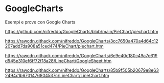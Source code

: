 # GoogleCharts
Esempi e prove con Google Charts

https://github.com/nifreddo/GoogleCharts/blob/main/PieChart/piechart.htm

https://rawcdn.githack.com/nifreddo/GoogleCharts/3cc7650a470a4d64c12207add7da908a51ced474/PieChart/piechart.htm

https://rawcdn.githack.com/nifreddo/GoogleCharts/6e9e40c180c49a7c619d545e310ef6ff72f18a28/LineChart/GoogleSheet.htm

https://rawcdn.githack.com/nifreddo/GoogleCharts/85b9f505b20679e8e632494c1b6701476804537c/LineChart/LineChart.htm
